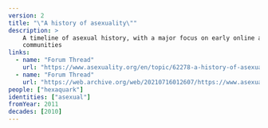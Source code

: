 ```yaml
---
version: 2
title: "\"A history of asexuality\""
description: >
    A timeline of asexual history, with a major focus on early online asexual
    communities
links:
  - name: "Forum Thread"
    url: "https://www.asexuality.org/en/topic/62278-a-history-of-asexuality"
  - name: "Forum Thread"
    url: "https://web.archive.org/web/20210716012607/https://www.asexuality.org/en/topic/62278-a-history-of-asexuality/"
people: ["hexaquark"]
identities: ["asexual"]
fromYear: 2011
decades: [2010]
---
```

